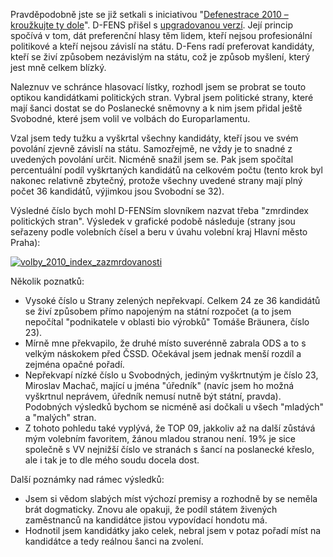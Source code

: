 <!-- dcterms:identifier = riderweblog#244 -->
<!-- dcterms:title = D-Fenestrace 2010 aneb zmrdindex politických stran -->
<!-- dcterms:abstract = Pravděpodobně jste se již setkali s iniciativou "Defenestrace 2010 – kroužkujte ty dole". D-FENS přišel s upgradovanou verzí. Její princip spočívá v tom, dát preferenční hlasy těm lidem, kteří nejsou profesionální politikové a kteří nejsou závislí na státu. D-Fens radí preferovat kandidáty, kteří se živí způsobem nezávislým na státu, což je způsob myšlení, který jest mně celkem blízký. Naleznuv ve schránce hlasovací lístky, rozhodl jsem se probrat se touto optikou kandidátkami politických stran. Zde jsou výsledky. -->
<!-- np9:categoryId = 2 -->
<!-- x4w:category = Lidé a jiná zvěř -->
<!-- np9:authorId = 1 -->
<!-- np9:authorEmail = michal.valasek@altairis.cz -->
<!-- dcterms:creator = Michal Altair Valášek -->
<!-- dcterms:created = 2010-05-19T00:22:19.21+02:00 -->
<!-- dcterms:dateAccepted = 2010-05-19T00:22:19.757+02:00 -->

Pravděpodobně jste se již setkali s iniciativou "[Defenestrace 2010 – kroužkujte ty dole](http://www.defenestrace2010.cz/)". D-FENS přišel s [upgradovanou verzí](http://www.dfens-cz.com/view.php?cisloclanku=2010041804). Její princip spočívá v tom, dát preferenční hlasy těm lidem, kteří nejsou profesionální politikové a kteří nejsou závislí na státu. D-Fens radí preferovat kandidáty, kteří se živí způsobem nezávislým na státu, což je způsob myšlení, který jest mně celkem blízký.

Naleznuv ve schránce hlasovací lístky, rozhodl jsem se probrat se touto optikou kandidátkami politických stran. Vybral jsem politické strany, které mají šanci dostat se do Poslanecké sněmovny a k nim jsem přidal ještě Svobodné, které jsem volil ve volbách do Europarlamentu. 

Vzal jsem tedy tužku a vyškrtal všechny kandidáty, kteří jsou ve svém povolání zjevně závislí na státu. Samozřejmě, ne vždy je to snadné z uvedených povolání určit. Nicméně snažil jsem se. Pak jsem spočítal percentuální podíl vyškrtaných kandidátů na celkovém počtu (tento krok byl nakonec relativně zbytečný, protože všechny uvedené strany mají plný počet 36 kandidátů, výjimkou jsou Svobodní se 32).

Výsledné číslo bych mohl D-FENSím slovníkem nazvat třeba "zmrdindex politických stran". Výsledek v grafické podobě následuje (strany jsou seřazeny podle volebních čísel a beru v úvahu volební kraj Hlavní město Praha):

[![volby_2010_index_zazmrdovanosti](http://www.weblog.rider.cz/Files/20100519-volby_2010_index_zazmrdovanosti_thumb.png "volby_2010_index_zazmrdovanosti")](http://www.weblog.rider.cz/Files/20100519-volby_2010_index_zazmrdovanosti_2.png) 

Několik poznatků:

*   Vysoké číslo u Strany zelených nepřekvapí. Celkem 24 ze 36 kandidátů se živí způsobem přímo napojeným na státní rozpočet (a to jsem nepočítal "podnikatele v oblasti bio výrobků" Tomáše Bräunera, číslo 23). 
*   Mírně mne překvapilo, že druhé místo suverénně zabrala ODS a to s velkým náskokem před ČSSD. Očekával jsem jednak menší rozdíl a zejména opačné pořadí. 
*   Nepřekvapí nízké číslo u Svobodných, jediným vyškrtnutým je číslo 23, Miroslav Machač, mající u jména "úředník" (navíc jsem ho možná vyškrtnul neprávem, úředník nemusí nutně být státní, pravda). Podobných výsledků bychom se nicméně asi dočkali u všech "mladých" a "malých" stran. 
*   Z tohoto pohledu také vyplývá, že TOP 09, jakkoliv až na další zůstává mým volebním favoritem, žánou mladou stranou není. 19% je sice společně s VV nejnižší číslo ve stranách s šancí na poslanecké křeslo, ale i tak je to dle mého soudu docela dost.  

Další poznámky nad rámec výsledků:

*   Jsem si vědom slabých míst výchozí premisy a rozhodně by se neměla brát dogmaticky. Znovu ale opakuji, že podíl státem živených zaměstnanců na kandidátce jistou vypovídací hondotu má. 
*   Hodnotil jsem kandidátky jako celek, nebral jsem v potaz pořadí míst na kandidátce a tedy reálnou šanci na zvolení. 